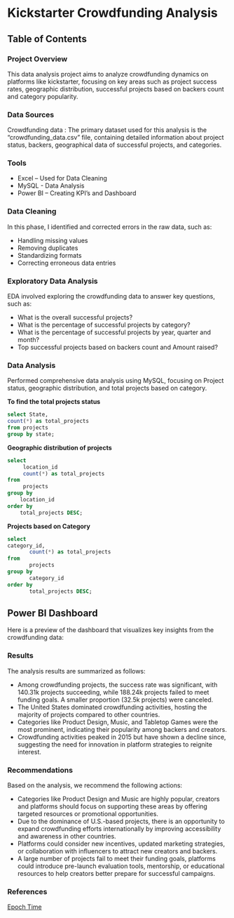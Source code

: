 # Kickstarter Crowdfunding Analysis

## Table of Contents


### Project Overview

This data analysis project aims to analyze crowdfunding dynamics on platforms like kickstarter, focusing on key areas such as project success rates, geographic distribution, successful projects based on backers count and category popularity.

### Data Sources

Crowdfunding data : The primary dataset used for this analysis is the “crowdfunding_data.csv” file, containing detailed information about project status, backers, geographical data of successful projects, and categories.

### Tools

- Excel – Used for Data Cleaning 
- MySQL -  Data Analysis
- Power BI – Creating KPI’s and Dashboard

### Data Cleaning

In this phase, I identified and corrected errors in the raw data, such as:
- Handling missing values
- Removing duplicates
- Standardizing formats
- Correcting erroneous data entries

### Exploratory Data Analysis

EDA involved exploring the crowdfunding data to answer key questions, such as:
-	What is the overall successful projects?
-	What is the percentage of successful projects by category?
-	What is the percentage of successful projects by year, quarter and month?
-	Top successful projects based on backers count and Amount raised?

### Data Analysis

Performed comprehensive data analysis using MySQL, focusing on Project status, geographic distribution, and total projects based on category.

**To find the total projects status**

```sql
select State,
count(*) as total_projects
from projects
group by state;
```

**Geographic distribution of projects**

```sql
select 
     location_id
     count(*) as total_projects
from
     projects
group by
    location_id
order by
    total_projects DESC;
```

**Projects based on Category**

```sql
select
category_id,
       count(*) as total_projects
from
       projects
group by
       category_id
order by
       total_projects DESC;
```

## Power BI Dashboard

Here is a preview of the dashboard that visualizes key insights from the crowdfunding data:



### Results

The analysis results are summarized as follows:
-	Among crowdfunding projects, the success rate was significant, with 140.31k projects succeeding, while 188.24k projects failed to meet funding goals. A smaller proportion (32.5k projects) were canceled.
-	The United States dominated crowdfunding activities, hosting the majority of projects compared to other countries.
-	Categories like Product Design, Music, and Tabletop Games were the most prominent, indicating their popularity among backers and creators.
-	Crowdfunding activities peaked in 2015 but have shown a decline since, suggesting the need for innovation in platform strategies to reignite interest.

### Recommendations

Based on the analysis, we recommend the following actions:
-	Categories like Product Design and Music are highly popular, creators and platforms should focus on supporting these areas by offering targeted resources or promotional opportunities.
-	Due to the dominance of U.S.-based projects, there is an opportunity to expand crowdfunding efforts internationally by improving accessibility and awareness in other countries.
-	Platforms could consider new incentives, updated marketing strategies, or collaboration with influencers to attract new creators and backers.
-	A large number of projects fail to meet their funding goals, platforms could introduce pre-launch evaluation tools, mentorship, or educational resources to help creators better prepare for successful campaigns.

### References

[Epoch Time](https://www.epochconverter.com/)





